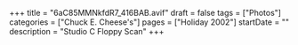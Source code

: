 +++
title = "6aC85MMNkfdR7_416BAB.avif"
draft = false
tags = ["Photos"]
categories = ["Chuck E. Cheese's"]
pages = ["Holiday 2002"]
startDate = ""
description = "Studio C Floppy Scan"
+++
